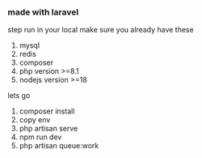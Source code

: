 ### made with laravel

step run in your local
make sure you already have these
1. mysql
2. redis
3. composer
4. php version >=8.1
5. nodejs version >=18

lets go
1. composer install
2. copy env
3. php artisan serve
4. npm run dev
5. php artisan queue:work
